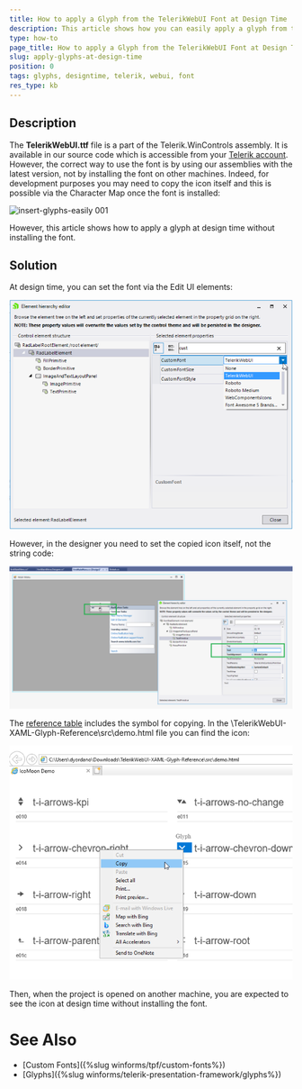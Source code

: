 ```yaml
---
title: How to apply a Glyph from the TelerikWebUI Font at Design Time
description: This article shows how you can easily apply a glyph from the TelerikWebUI font at design time.
type: how-to
page_title: How to apply a Glyph from the TelerikWebUI Font at Design Time
slug: apply-glyphs-at-design-time
position: 0
tags: glyphs, designtime, telerik, webui, font
res_type: kb
---
```


## Description

The **TelerikWebUI.ttf** file is a part of the Telerik.WinControls assembly. It is available in our source code which is accessible from your [Telerik account](https://www.telerik.com/account/). However, the correct way to use the font is by using our assemblies with the latest version, not by installing the font on other machines. Indeed, for development purposes you may need to copy the icon itself and this is possible via the Character Map once the font is installed:

![insert-glyphs-easily 001](images/insert-glyphs-easily001.gif)

However, this article shows how to apply a glyph at design time without installing the font.

## Solution 

At design time, you can set the font via the Edit UI elements: 
 
![apply-glyphs-at-design-time 002](images/apply-glyphs-at-design-time002.png)  

However, in the designer you need to set the copied icon itself, not the string code:

![apply-glyphs-at-design-time 003](images/apply-glyphs-at-design-time003.png)  

The [reference table](https://github.com/telerik/winforms-sdk/tree/master/Fonts) includes the symbol for copying. In the \TelerikWebUI-XAML-Glyph-Reference\src\demo.html file you can find the icon:

![apply-glyphs-at-design-time 004](images/apply-glyphs-at-design-time004.png)  

Then, when the project is opened on another machine, you are expected to see the icon at design time without installing the font.

# See Also

* [Custom Fonts]({%slug winforms/tpf/custom-fonts%})
* [Glyphs]({%slug winforms/telerik-presentation-framework/glyphs%}) 


